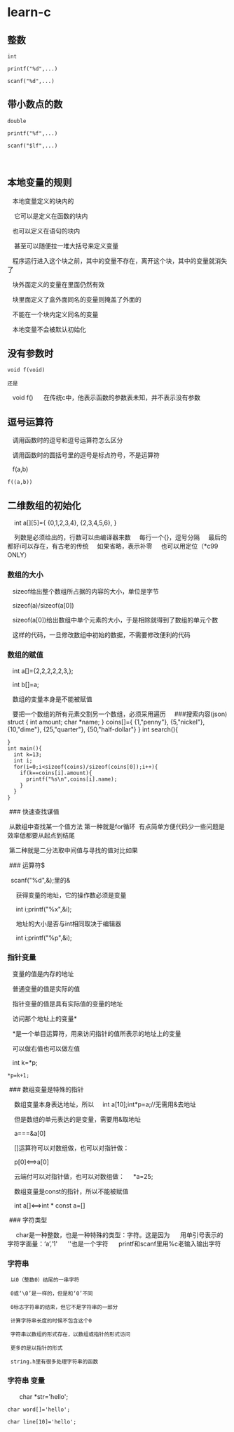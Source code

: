 # learn-c

## 整数

    int
    
    printf("%d",...)
    
    scanf("%d",...)

## 带小数点的数
    
    double
    
    printf("%f",...)
    
    scanf("$lf",...)
    
## 本地变量的规则

    本地变量定义的块内的
    
      它可以是定义在函数的块内
      
      也可以定义在语句的块内
      
      甚至可以随便拉一堆大括号来定义变量
      
    程序运行进入这个块之前，其中的变量不存在，离开这个块，其中的变量就消失了
    
    块外面定义的变量在里面仍然有效
    
    块里面定义了盒外面同名的变量则掩盖了外面的
    
    不能在一个块内定义同名的变量
    
    本地变量不会被默认初始化

## 没有参数时
    
    void f(void)
    
    还是
    
    void f()
      在传统c中，他表示函数的参数表未知，并不表示没有参数

## 逗号运算符

    调用函数时的逗号和逗号运算符怎么区分
    
    调用函数时的圆括号里的逗号是标点符号，不是运算符
    
    f(a,b)
    
    f((a,b))
 
## 二维数组的初始化

     int a[][5]={
       {0,1,2,3,4},
       {2,3,4,5,6},
     }
    
     列数是必须给出的，行数可以由编译器来数
    
     每行一个{}，逗号分隔
    
     最后的都好i可以存在，有古老的传统
    
     如果省略，表示补零
    
     也可以用定位（*c99 ONLY）

### 数组的大小

    sizeof给出整个数组所占据的内容的大小，单位是字节
    
    sizeof(a)/sizeof(a[0])
    
    sizeof(a[0])给出数组中单个元素的大小，于是相除就得到了数组的单元个数
    
    这样的代码，一旦修改数组中初始的数据，不需要修改便利的代码

### 数组的赋值

    int a[]={2,2,2,2,2,3,};
    
    int b[]=a;
    
    数组的变量本身是不能被赋值
    
    要把一个数组的所有元素交割另一个数组，必须采用遍历
    
###搜索内容(json)
     struct {
       int amount;
       char *name;
     } coins[]={
       {1,"penny"},
       {5,"nickel"},
       {10,"dime"},
       {25,"quarter"},
       {50,"half-dollar"}
     }
    int search(){
      
    
    }
    int main(){
      int k=13;
      int i;
      for(i=0;i<sizeof(coins)/sizeof(coins[0]);i++){
        if(k==coins[i].amount){
          printf("%s\n",coins[i].name);
        }
      }
    }
    
  ### 快速查找谋值
  
  从数组中查找某一个值方法 第一种就是for循环  有点简单方便代码少一些问题是效率低都要从起点到结尾
  
  第二种就是二分法取中间值与寻找的值对比如果
  
  ### 运算符$
  
      scanf("%d",&);里的&
    
      获得变量的地址，它的操作数必须是变量
      
      int i;printf("%x",&i);
      
      地址的大小是否与int相同取决于编辑器
      
      int i;printf("%p",&i);
      
### 指针变量

    变量的值是内存的地址
    
    普通变量的值是实际的值
    
    指针变量的值是具有实际值的变量的地址
    
    访问那个地址上的变量*
    
    *是一个单目运算符，用来访问指针的值所表示的地址上的变量
    
    可以做右值也可以做左值
    
    int k=*p;
    
    *p=k+1;
  
  ### 数组变量是特殊的指针
  
     数组变量本身表达地址，所以
     
     int a[10];int*p=a;//无需用&去地址
     
     但是数组的单元表达的是变量，需要用&取地址
     
     a===&a[0]
     
     []运算符可以对数组做，也可以对指针做：
     
     p[0]<==>a[0]
     
     云端付可以对指针做，也可以对数组做：
     
     *a=25;
     
     数组变量是const的指针，所以不能被赋值
     
     int a[]<==>int * const a=[]
     
  ### 字符类型
      
      char是一种整数，也是一种特殊的类型：字符。这是因为
      用单引号表示的字符字面量：‘a’,'1'
      ''也是一个字符
      printf和scanf里用%c老输入输出字符
   
 ### 字符串 
 
     以0（整数0）结尾的一串字符

     0或‘\0’是一样的，但是和‘0’不同

     0标志字符串的结束，但它不是字符串的一部分

     计算字符串长度的时候不包含这个0

     字符串以数组的形式存在，以数组或指针的形式访问

     更多的是以指针的形式

     string.h里有很多处理字符串的函数
 
### 字符串 变量
    
    char *str='hello';
    
    char word[]='hello';
    
    char line[10]='hello';
 
 
